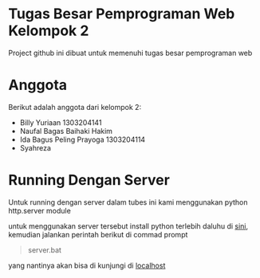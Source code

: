 # Tugas Besar Pemprograman Web Kelompok 2
Project github ini dibuat untuk memenuhi tugas besar pemprograman web 

# Anggota
Berikut adalah anggota dari kelompok 2:

- Billy Yuriaan 1303204141
- Naufal Bagas Baihaki Hakim
- Ida Bagus Peling Prayoga 1303204114
- Syahreza 

# Running Dengan Server
Untuk running dengan server dalam tubes ini kami menggunakan python http.server module

untuk menggunakan server tersebut install python terlebih daluhu di [sini](https://www.python.org/downloads/), kemudian jalankan perintah berikut di commad prompt

> server.bat

yang nantinya akan bisa di kunjungi di [localhost](http://localhost:8000/)